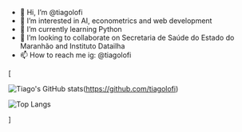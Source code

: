 - 👋 Hi, I’m @tiagolofi
- 👀 I’m interested in AI, econometrics and web development
- 🌱 I’m currently learning Python
- 💞️ I’m looking to collaborate on Secretaria de Saúde do Estado do Maranhão and Instituto Datailha
- 📫 How to reach me ig: @tiagolofi

[

![Tiago's GitHub stats](https://github-readme-stats.vercel.app/api?username=tiagolofi&show_icons=true&theme=vision-friendly-dark)(https://github.com/tiagolofi)

![Top Langs](https://github-readme-stats.vercel.app/api/top-langs/?username=tiagolofi&hide_progress=false)

]

<!---
tiagolofi/tiagolofi is a ✨ special ✨ repository because its `README.md` (this file) appears on your GitHub profile.
You can click the Preview link to take a look at your changes.
--->
